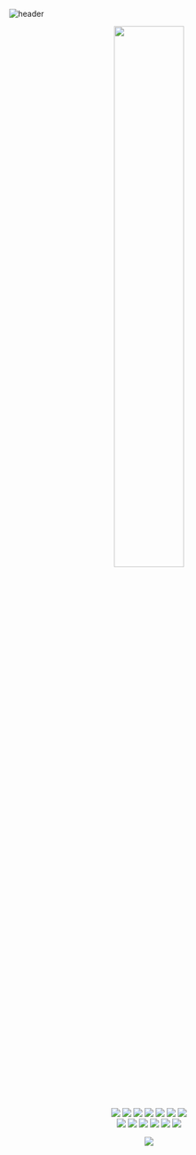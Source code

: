 ![header](https://capsule-render.vercel.app/api?type=waving&color=gradient&height=160&section=header&fontAlign=75&fontAlignY=30&fontSize=40&fontColor=000000?height=300&text=Hi!%20%I'm%20%Haemin!)

<body>
  <div align="center">
    <img width=50% src = "https://user-images.githubusercontent.com/121204952/221412355-601d580f-056f-45cc-ba5d-e765485f3202.gif">
    <br>
   
   <img src="https://img.shields.io/badge/HTML5-E34F26?style=for-the-badge&logo=HTML5&logoColor=white">
   <img src="https://img.shields.io/badge/CSS3-1572B6?style=for-the-badge&logo=CSS3&logoColor=white">
   <img src="https://img.shields.io/badge/JavaScript-F7DF1E?style=for-the-badge&logo=JavaScript&logoColor=black">
   <img src="https://img.shields.io/badge/ReactNative-61DAFB?style=for-the-badge&logo=React&logoColor=black">
   <img src="https://img.shields.io/badge/React-61DAFB?style=for-the-badge&logo=React&logoColor=black">
   <img src="https://img.shields.io/badge/jQuery-0769AD?style=for-the-badge&logo=jQuery&logoColor=white">
   <img src="https://img.shields.io/badge/Firebase-FFCA28?style=for-the-badge&logo=Firebase&logoColor=white">
<!--    <img src="https://img.shields.io/badge/Python-3776AB?style=for-the-badge&logo=Python&logoColor=white"> -->
<!--    <img src="https://img.shields.io/badge/SCSS-CC6699?style=for-the-badge&logo=Sass&logoColor=white">
 -->
   <br>
   <img src="https://img.shields.io/badge/Git-F05032?style=for-the-badge&logo=Git&logoColor=white">
   <img src="https://img.shields.io/badge/GitHub-181717?style=for-the-badge&logo=GitHub&logoColor=white">
   <img src="https://img.shields.io/badge/Notion-000000?style=for-the-badge&logo=Notion&logoColor=white">
   <img src="https://img.shields.io/badge/Visual Studio Code-007ACC?style=for-the-badge&logo=Visual Studio Code&logoColor=white">
   <img src="https://img.shields.io/badge/Discord-5865F2?style=for-the-badge&logo=Discord&logoColor=white">
   <img src="https://img.shields.io/badge/Zoom-2D8CFF?style=for-the-badge&logo=Zoom&logoColor=white">
    
  
   
  <a href="https://hits.seeyoufarm.com"><img src="https://hits.seeyoufarm.com/api/count/incr/badge.svg?url=https%3A%2F%2Fgithub.com%2Fguruma99%2Fhit-counter&count_bg=%235200FF&title_bg=%23FF0000&icon=&icon_color=%23E7E7E7&title=hits&edge_flat=false"/></a>
  </div>
</body>

